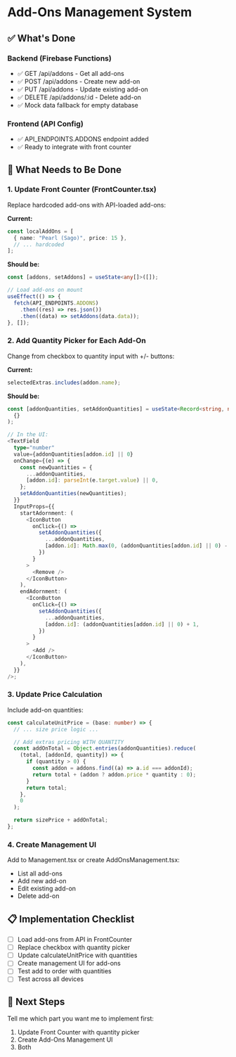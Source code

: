 # Add-Ons Management System

## ✅ What's Done

### Backend (Firebase Functions)

- ✅ GET /api/addons - Get all add-ons
- ✅ POST /api/addons - Create new add-on
- ✅ PUT /api/addons - Update existing add-on
- ✅ DELETE /api/addons/:id - Delete add-on
- ✅ Mock data fallback for empty database

### Frontend (API Config)

- ✅ API_ENDPOINTS.ADDONS endpoint added
- ✅ Ready to integrate with front counter

## 🔨 What Needs to Be Done

### 1. Update Front Counter (FrontCounter.tsx)

Replace hardcoded add-ons with API-loaded add-ons:

**Current:**

```typescript
const localAddOns = [
  { name: "Pearl (Sago)", price: 15 },
  // ... hardcoded
];
```

**Should be:**

```typescript
const [addons, setAddons] = useState<any[]>([]);

// Load add-ons on mount
useEffect(() => {
  fetch(API_ENDPOINTS.ADDONS)
    .then((res) => res.json())
    .then((data) => setAddons(data.data));
}, []);
```

### 2. Add Quantity Picker for Each Add-On

Change from checkbox to quantity input with +/- buttons:

**Current:**

```typescript
selectedExtras.includes(addon.name);
```

**Should be:**

```typescript
const [addonQuantities, setAddonQuantities] = useState<Record<string, number>>(
  {}
);

// In the UI:
<TextField
  type="number"
  value={addonQuantities[addon.id] || 0}
  onChange={(e) => {
    const newQuantities = {
      ...addonQuantities,
      [addon.id]: parseInt(e.target.value) || 0,
    };
    setAddonQuantities(newQuantities);
  }}
  InputProps={{
    startAdornment: (
      <IconButton
        onClick={() =>
          setAddonQuantities({
            ...addonQuantities,
            [addon.id]: Math.max(0, (addonQuantities[addon.id] || 0) - 1),
          })
        }
      >
        <Remove />
      </IconButton>
    ),
    endAdornment: (
      <IconButton
        onClick={() =>
          setAddonQuantities({
            ...addonQuantities,
            [addon.id]: (addonQuantities[addon.id] || 0) + 1,
          })
        }
      >
        <Add />
      </IconButton>
    ),
  }}
/>;
```

### 3. Update Price Calculation

Include add-on quantities:

```typescript
const calculateUnitPrice = (base: number) => {
  // ... size price logic ...

  // Add extras pricing WITH QUANTITY
  const addOnTotal = Object.entries(addonQuantities).reduce(
    (total, [addonId, quantity]) => {
      if (quantity > 0) {
        const addon = addons.find((a) => a.id === addonId);
        return total + (addon ? addon.price * quantity : 0);
      }
      return total;
    },
    0
  );

  return sizePrice + addOnTotal;
};
```

### 4. Create Management UI

Add to Management.tsx or create AddOnsManagement.tsx:

- List all add-ons
- Add new add-on
- Edit existing add-on
- Delete add-on

## 📋 Implementation Checklist

- [ ] Load add-ons from API in FrontCounter
- [ ] Replace checkbox with quantity picker
- [ ] Update calculateUnitPrice with quantities
- [ ] Create management UI for add-ons
- [ ] Test add to order with quantities
- [ ] Test across all devices

## 🚀 Next Steps

Tell me which part you want me to implement first:

1. Update Front Counter with quantity picker
2. Create Add-Ons Management UI
3. Both
